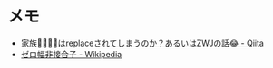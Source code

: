 # メモ

- [家族👨‍👩‍👦‍👦はreplaceされてしまうのか？あるいはZWJの話😂 \- Qiita](https://qiita.com/todokr/items/8b813e14d3fdb4111cb7)
- [ゼロ幅非接合子 \- Wikipedia](https://ja.wikipedia.org/wiki/%E3%82%BC%E3%83%AD%E5%B9%85%E9%9D%9E%E6%8E%A5%E5%90%88%E5%AD%90)
